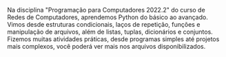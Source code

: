 Na disciplina "Programação para Computadores 2022.2" do curso de Redes de Computadores, aprendemos Python do básico ao avançado. 
Vimos desde estruturas condicionais, laços de repetição, funções e manipulação de arquivos, além de listas, tuplas, dicionários e conjuntos. Fizemos muitas atividades práticas, desde programas simples até projetos mais complexos, você poderá ver mais nos arquivos disponibilizados.
